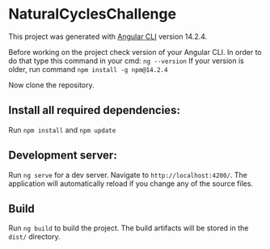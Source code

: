 # NaturalCyclesChallenge

This project was generated with [Angular CLI](https://github.com/angular/angular-cli) version 14.2.4.

Before working on the project check version of your Angular CLI. In order to do that type this command in your cmd: `ng --version`
If your version is older, run command `npm install -g npm@14.2.4`

Now clone the repository.

## Install all required dependencies:

Run `npm install` and `npm update`

## Development server:

Run `ng serve` for a dev server. Navigate to `http://localhost:4200/`. The application will automatically reload if you change any of the source files.

## Build

Run `ng build` to build the project. The build artifacts will be stored in the `dist/` directory.

